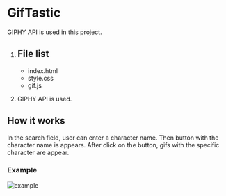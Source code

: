 # GifTastic
GIPHY API is used in this project. 

1. ## File list
    * index.html
    * style.css
    * gif.js

2. GIPHY API is used.

## How it works
In the search field, user can enter a character name. Then button with the character name is appears. After click on the button, gifs with the specific character are appear.

### Example 

![example](assets/images/gif.gif)

